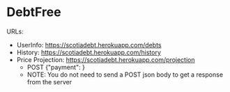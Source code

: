 # DebtFree

URLs: 

- UserInfo: https://scotiadebt.herokuapp.com/debts
- History: https://scotiadebt.herokuapp.com/history
- Price Projection: https://scotiadebt.herokuapp.com/projection
    - POST {"payment": <dollar-amount>}
    - NOTE: You do not need to send a POST json body to get a response from the server
